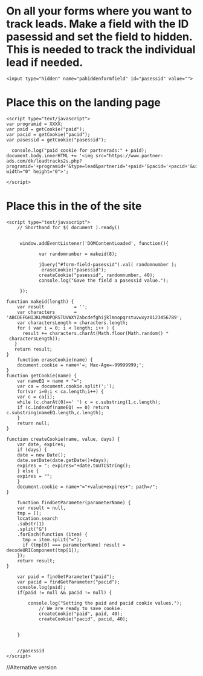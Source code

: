 # On all your forms where you want to track leads. Make a field with the ID pasessid and set the field to hidden. This is needed to track the individual lead if needed.

	<input type="hidden" name="pahiddenformfield" id="pasessid" value="">

# Place this on the landing page

	<script type="text/javascript">
	var programid = XXXX;
	var paid = getCookie("paid");
	var pacid = getCookie("pacid");
	var pasessid = getCookie("pasessid");

	  console.log("paid cookie for partnerads:" + paid);
	document.body.innerHTML += '<img src="https://www.partner-ads.com/dk/leadtracks2s.php?programid='+programid+'&type=lead&partnerid='+paid+'&pacid='+pacid+'&uiv='+pasessid+'" width="0" height="0">';

	</script>

# Place this  in the <head> of the site
	<script type="text/javascript">
		// Shorthand for $( document ).ready()


		 window.addEventListener('DOMContentLoaded', function(){

				var randomnumber = makeid(8);

				jQuery("#form-field-pasessid").val( randomnumber );
				 eraseCookie("pasessid");
				createCookie("pasessid", randomnumber, 40);
				console.log("Gave the field a pasessid value.");

	     });

	function makeid(length) {
	    var result           = '';
	    var characters       = 'ABCDEFGHIJKLMNOPQRSTUVWXYZabcdefghijklmnopqrstuvwxyz0123456789';
	    var charactersLength = characters.length;
	    for ( var i = 0; i < length; i++ ) {
	      result += characters.charAt(Math.floor(Math.random() * 
	 charactersLength));
	   }
	   return result;
	}
		function eraseCookie(name) {   
	    document.cookie = name+'=; Max-Age=-99999999;';  
	}
	function getCookie(name) {
	    var nameEQ = name + "=";
	    var ca = document.cookie.split(';');
	    for(var i=0;i < ca.length;i++) {
		var c = ca[i];
		while (c.charAt(0)==' ') c = c.substring(1,c.length);
		if (c.indexOf(nameEQ) == 0) return c.substring(nameEQ.length,c.length);
	    }
	    return null;
	}

	function createCookie(name, value, days) {
	    var date, expires;
	    if (days) {
		date = new Date();
		date.setDate(date.getDate()+days);
		expires = "; expires="+date.toUTCString();
	    } else {
		expires = "";
	    }
	    document.cookie = name+"="+value+expires+"; path=/";
	}

		function findGetParameter(parameterName) {
	    var result = null,
		tmp = [];
	    location.search
		.substr(1)
		.split("&")
		.forEach(function (item) {
		  tmp = item.split("=");
		  if (tmp[0] === parameterName) result = decodeURIComponent(tmp[1]);
		});
	    return result;
	}

		var paid = findGetParameter("paid");
		var pacid = findGetParameter("pacid");
		console.log(paid);
		if(paid != null && pacid != null) {

			console.log("Setting the paid and pacid cookie values.");
				// We are ready to save cookie.
				createCookie("paid", paid, 40);
				createCookie("pacid", pacid, 40);


		}


		//pasessid
	</script>

//Alternative version
<script type="text/javascript">
        var programid = XXXXXXXX;
        var paid = getCookie("paid");
        var pacid = getCookie("pacid");
        var pasessid = getCookie("pasessid");

        console.log("paid cookie for partnerads:" + paid);

        for (var i = 0; i < orderItems.length; i++) {
            var item = orderItems[i];
            var trackingPixelUrl = 'https://www.partner-ads.com/dk/leadtracks2s.php?programid=' + programid +
                '&type=salg&uiv=' + pasessid + '&partnerid=' + paid + '&pacid=' + pacid +
                '&ordreid=' + item.ORDRENUMMER + '&varenummer=' + item.VARENUMMER +
                '&altsats=' + item.SATSGRUPPE + '&antal=' + item.ANTAL + '&omprsalg=' + item.SALGSPRIS;

            document.body.innerHTML += '<img decoding="async" src="' + trackingPixelUrl + '" width="0" height="0">';
        }
    </script>
